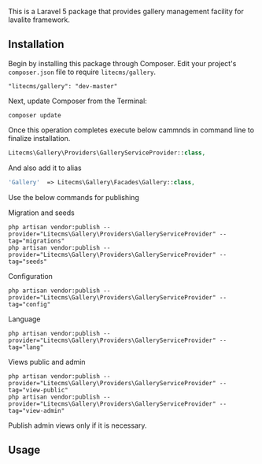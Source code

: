 This is a Laravel 5 package that provides gallery management facility for lavalite framework.

## Installation

Begin by installing this package through Composer. Edit your project's `composer.json` file to require `litecms/gallery`.

    "litecms/gallery": "dev-master"

Next, update Composer from the Terminal:

    composer update

Once this operation completes execute below cammnds in command line to finalize installation.

```php
Litecms\Gallery\Providers\GalleryServiceProvider::class,

```

And also add it to alias

```php
'Gallery'  => Litecms\Gallery\Facades\Gallery::class,
```

Use the below commands for publishing

Migration and seeds

    php artisan vendor:publish --provider="Litecms\Gallery\Providers\GalleryServiceProvider" --tag="migrations"
    php artisan vendor:publish --provider="Litecms\Gallery\Providers\GalleryServiceProvider" --tag="seeds"

Configuration

    php artisan vendor:publish --provider="Litecms\Gallery\Providers\GalleryServiceProvider" --tag="config"

Language

    php artisan vendor:publish --provider="Litecms\Gallery\Providers\GalleryServiceProvider" --tag="lang"

Views public and admin

    php artisan vendor:publish --provider="Litecms\Gallery\Providers\GalleryServiceProvider" --tag="view-public"
    php artisan vendor:publish --provider="Litecms\Gallery\Providers\GalleryServiceProvider" --tag="view-admin"

Publish admin views only if it is necessary.

## Usage


